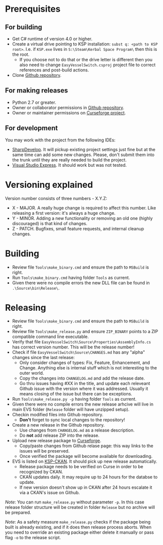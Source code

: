 # Prerequisites

## For building

* Get C# runtime of version 4.0 or higher.
* Create a virtual drive pointing to KSP installation: `subst q: <path to KSP root>`.
  I.e. if `KSP.exe` lives in `S:\Steam\Kerbal Space Program\` then this is the root.
  - If you choose not to do that or the drive letter is different then you also need
    to change `EasyVesselSwitch.csproj` project file to correct references and post-build
    actions.
* Clone [Github repository](https://github.com/ihsoft/EasyVesselSwitch).

## For making releases

* Python 2.7 or greater.
* Owner or collaborator permissions in [Github repository](https://github.com/ihsoft/EasyVesselSwitch).
* Owner or maintainer permissions on [Curseforge project](http://kerbal.curseforge.com/projects/easy-vessel-switch-evs).

## For development

You may work with the project from the following IDEs:

* [SharpDevelop](https://en.wikipedia.org/wiki/SharpDevelop).
  It will pickup existing project settings just fine but at the same time can add some new changes.
  Please, don't submit them into the trunk until they are really needed to build the project.
* [Visual Studio Express](https://www.visualstudio.com/en-US/products/visual-studio-express-vs).
  It should work but was not tested.

# Versioning explained

Version number consists of three numbers - X.Y.Z:
* X - MAJOR. A really huge change is required to affect this number. Like releasing a first version:
  it's always a huge change.
* Y - MINOR. Adding a new functionality or removing an old one (highly discouraged) is that kind
  of changes.
* Z - PATCH. Bugfixes, small feature requests, and internal cleanup changes.

# Building

* Review file `Tools\make_binary.cmd` and ensure the path to `MSBuild` is right.
* Run `Tools\make_binary.cmd` having folder `Tools` as current.
* Given there were no compile errors the new DLL file can be found in `.\Source\bin\Release\`.

# Releasing

* Review file `Tools\make_binary.cmd` and ensure the path to `MSBuild` is right.
* Review file `Tools\make_release.py` and ensure `ZIP_BINARY` points to a ZIP compatible command
  line executable.
* Verify that file `EasyVesselSwitch\Source\Properties\AssemblyInfo.cs` has correct version number.
  This will be the release number!
* Check if file `EasyVesselSwitch\Source\CHANGES.md` has any "alpha" changes since the last
  release:
  * Only consider changes of types: Fix, Feature, Enhancement, and Change. Anything else is
    internal stuff which is not interesting to the outer world.
  * Copy the changes into `CHANGELOG.md` and add the release date.
  * Go thru issues having #XX in the title, and update each releveant Github issue with the version
    where it was addressed. Usually it means closing of the issue but there can be exceptions.
* Run `Tools\make_release.py -p` having folder `Tools` as current.
* Given there were no compile errors the new release arhcive will live in main EVS folder
  (`Release` folder will have unzipped setup).
* Checkin modified files into Github repository.
  - **Don't** forget to sync local changes to the repository!
* Create a new release in the Github repository.
  - Use changes from `CHANGELOG.md` as a release description.
  - Do **not** add release ZIP into the release.
* Upload new release package to [Curseforge](http://kerbal.curseforge.com/projects/easy-vessel-switch-evs/files).
  - Copy/paste changes from Github relase page: this way links to the issues will be preserved.
  - Once verified the package will become available for downloading.
* EVS is listed on [KSP-CKAN](http://forum.kerbalspaceprogram.com/index.php?/topic/90246-the-comprehensive-kerbal-archive-network-ckan-package-manager-v1180-19-june-2016/).
  It should pick up new release automatically.
  - Release package needs to be verified on Curse in order to be recognized by CKAN.
  - CKAN updates daily. It may require up to 24 hours for the databse to update.
  - If new version doesn't show up in CKAN after 24 hours escalate it via a CKAN's issue on Github.

_Note_: You can run `make_release.py` without parameter `-p`. In this case release folder structure
will be created in folder `Release` but no archive will be prepared.

_Note_: As a safety measure `make_release.py` checks if the package being built is already
existing, and if it does then release process aborts. When you need to override an existing package
either delete it manually or pass flag `-o` to the release script.
